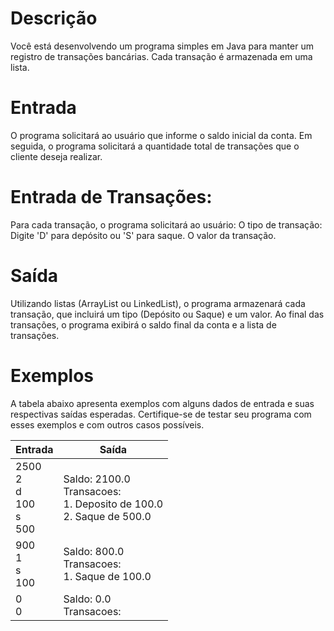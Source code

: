 # Descrição
Você está desenvolvendo um programa simples em Java para manter um registro de transações bancárias. Cada transação é armazenada em uma lista.

# Entrada
O programa solicitará ao usuário que informe o saldo inicial da conta.
Em seguida, o programa solicitará a quantidade total de transações que o cliente deseja realizar.

# Entrada de Transações:
Para cada transação, o programa solicitará ao usuário:
O tipo de transação: Digite 'D' para depósito ou 'S' para saque.
O valor da transação.
# Saída
Utilizando listas (ArrayList ou LinkedList), o programa armazenará cada transação, que incluirá um tipo (Depósito ou Saque) e um valor.
Ao final das transações, o programa exibirá o saldo final da conta e a lista de transações.


# Exemplos
A tabela abaixo apresenta exemplos com alguns dados de entrada e suas respectivas saídas esperadas. Certifique-se de testar seu programa com esses exemplos e com outros casos possíveis.

|Entrada|Saída|
|---|---|
|2500<br>2<br>d<br>100<br>s<br>500|	Saldo: 2100.0<br>Transacoes:<br>1. Deposito de 100.0<br>2. Saque de 500.0<br>|
|900<br>1<br>s<br>100|Saldo: 800.0<br>Transacoes:<br>1. Saque de 100.0|
|0 <br> 0|	Saldo: 0.0<br>   Transacoes:|